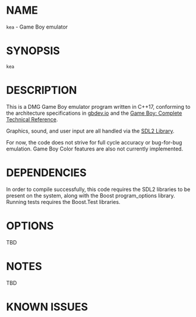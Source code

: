 # NAME

`kea` - Game Boy emulator

# SYNOPSIS

`kea`

# DESCRIPTION

This is a DMG Game Boy emulator program written in C++17, conforming to the 
architecture specifications in [gbdev.io](https://gbdev.io/pandocs/) and the
[Game Boy: Complete Technical Reference](https://gekkio.fi/files/gb-docs/gbctr.pdf).

Graphics, sound, and user input are all handled via the [SDL2 Library](https://wiki.libsdl.org/SDL2/FrontPage).

For now, the code does not strive for full cycle accuracy or bug-for-bug
emulation. Game Boy Color features are also not currently implemented.

# DEPENDENCIES

In order to compile successfully, this code requires the SDL2 libraries to be
present on the system, along with the Boost program_options library. Running tests
requires the Boost.Test libraries.

# OPTIONS

TBD

# NOTES

TBD

# KNOWN ISSUES
